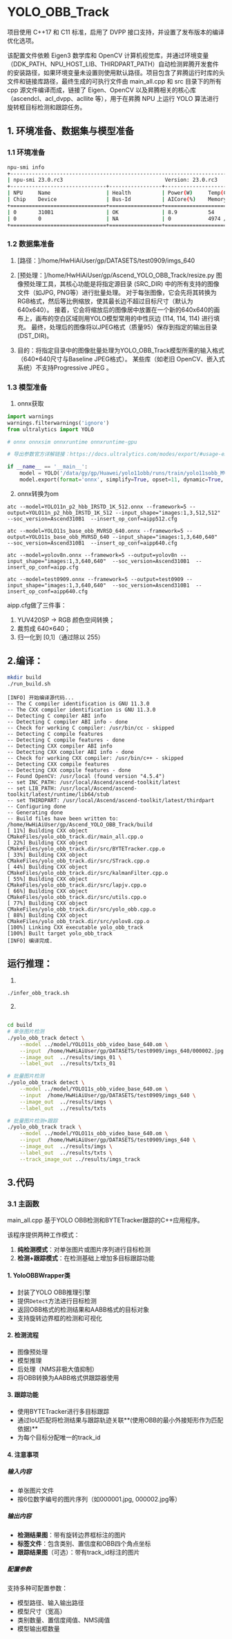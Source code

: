 # YOLO_OBB_Track

项目使用 C++17 和 C11 标准，启用了 DVPP 接口支持，并设置了发布版本的编译优化选项。

该配置文件依赖 Eigen3 数学库和 OpenCV 计算机视觉库，并通过环境变量（DDK_PATH、NPU_HOST_LIB、THIRDPART_PATH）自动检测昇腾开发套件的安装路径，如果环境变量未设置则使用默认路径。项目包含了昇腾运行时库的头文件和链接库路径，最终生成的可执行文件由 main_all.cpp 和 src 目录下的所有 cpp 源文件编译而成，链接了 Eigen、OpenCV 以及昇腾相关的核心库（ascendcl、acl_dvpp、acllite 等），用于在昇腾 NPU 上运行 YOLO 算法进行旋转框目标检测和跟踪任务。

## 1. 环境准备、数据集与模型准备

### 1.1 环境准备
```bash
npu-smi info
+--------------------------------------------------------------------------------------------------------+
| npu-smi 23.0.rc3                                 Version: 23.0.rc3                                     |
+-------------------------------+-----------------+------------------------------------------------------+
| NPU     Name                  | Health          | Power(W)     Temp(C)           Hugepages-Usage(page) |
| Chip    Device                | Bus-Id          | AICore(%)    Memory-Usage(MB)                        |
+===============================+=================+======================================================+
| 0       310B1                 | OK              | 8.9          54                15    / 15            |
| 0       0                     | NA              | 0            4974 / 11577                            |
+===============================+=================+======================================================+
```
### 1.2 数据集准备
1. [路径：]/home/HwHiAiUser/gp/DATASETS/test0909/imgs_640

2. [预处理：]/home/HwHiAiUser/gp/Ascend_YOLO_OBB_Track/resize.py
图像预处理工具，其核心功能是将指定源目录 (SRC_DIR) 中的所有支持的图像文件（如JPG, PNG等）进行批量处理。
对于每张图像，它会先将其转换为RGB格式，然后等比例缩放，使其最长边不超过目标尺寸（默认为640x640）。
接着，它会将缩放后的图像居中放置在一个新的640x640的画布上，画布的空白区域则用YOLO模型常用的中性灰边 (114, 114, 114) 进行填充。
最终，处理后的图像将以JPEG格式（质量95）保存到指定的输出目录 (DST_DIR)。

3. 目的：将指定目录中的图像批量处理为YOLO_OBB_Track模型所需的输入格式（640*640尺寸与Baseline JPEG格式）。
某些库（如老旧 OpenCV、嵌入式系统）不支持Progressive JPEG 。

### 1.3 模型准备
1. onnx获取

```python
import warnings
warnings.filterwarnings('ignore')
from ultralytics import YOLO

# onnx onnxsim onnxruntime onnxruntime-gpu

# 导出参数官方详解链接：https://docs.ultralytics.com/modes/export/#usage-examples

if __name__ == '__main__':
    model = YOLO('/data/gy/gp/Huawei/yolo11obb/runs/train/yolo11sobb_MVRSD2/weights/best.pt')
    model.export(format='onnx', simplify=True, opset=11, dynamic=True, imgsz=640, nms=False)
```

2. onnx转换为om

```shell
atc --model=YOLO11n_p2_hbb_IRSTD_1K_512.onnx --framework=5 --output=YOLO11n_p2_hbb_IRSTD_1K_512 --input_shape="images:1,3,512,512"  --soc_version=Ascend310B1  --insert_op_conf=aipp512.cfg
```
```shell
atc --model=YOLO11s_base_obb_MVRSD_640.onnx --framework=5 --output=YOLO11s_base_obb_MVRSD_640 --input_shape="images:1,3,640,640"  --soc_version=Ascend310B1  --insert_op_conf=aipp640.cfg
```
```shell
atc --model=yolov8n.onnx --framework=5 --output=yolov8n --input_shape="images:1,3,640,640"  --soc_version=Ascend310B1  --insert_op_conf=aipp.cfg
```
```shell
atc --model=test0909.onnx --framework=5 --output=test0909 --input_shape="images:1,3,640,640"  --soc_version=Ascend310B1  --insert_op_conf=aipp640.cfg
```
aipp.cfg做了三件事：
1. YUV420SP → RGB 颜色空间转换；
2. 裁剪成 640×640；
3. 归一化到 [0,1]（通过除以 255）

## 2.编译：

```bash
mkdir build
./run_build.sh
```

```shell
[INFO] 开始编译源代码...
-- The C compiler identification is GNU 11.3.0
-- The CXX compiler identification is GNU 11.3.0
-- Detecting C compiler ABI info
-- Detecting C compiler ABI info - done
-- Check for working C compiler: /usr/bin/cc - skipped
-- Detecting C compile features
-- Detecting C compile features - done
-- Detecting CXX compiler ABI info
-- Detecting CXX compiler ABI info - done
-- Check for working CXX compiler: /usr/bin/c++ - skipped
-- Detecting CXX compile features
-- Detecting CXX compile features - done
-- Found OpenCV: /usr/local (found version "4.5.4") 
-- set INC_PATH: /usr/local/Ascend/ascend-toolkit/latest
-- set LIB_PATH: /usr/local/Ascend/ascend-toolkit/latest/runtime/lib64/stub
-- set THIRDPART: /usr/local/Ascend/ascend-toolkit/latest/thirdpart
-- Configuring done
-- Generating done
-- Build files have been written to: /home/HwHiAiUser/gp/Ascend_YOLO_OBB_Track/build
[ 11%] Building CXX object CMakeFiles/yolo_obb_track.dir/main_all.cpp.o
[ 22%] Building CXX object CMakeFiles/yolo_obb_track.dir/src/BYTETracker.cpp.o
[ 33%] Building CXX object CMakeFiles/yolo_obb_track.dir/src/STrack.cpp.o
[ 44%] Building CXX object CMakeFiles/yolo_obb_track.dir/src/kalmanFilter.cpp.o
[ 55%] Building CXX object CMakeFiles/yolo_obb_track.dir/src/lapjv.cpp.o
[ 66%] Building CXX object CMakeFiles/yolo_obb_track.dir/src/utils.cpp.o
[ 77%] Building CXX object CMakeFiles/yolo_obb_track.dir/src/yolo_obb.cpp.o
[ 88%] Building CXX object CMakeFiles/yolo_obb_track.dir/src/yolov8.cpp.o
[100%] Linking CXX executable yolo_obb_track
[100%] Built target yolo_obb_track
[INFO] 编译完成.
```
## 运行推理：

1. 
```bash
./infer_obb_track.sh 
```

2. 
```bash

cd build
# 单张图片检测
./yolo_obb_track detect \
    --model ../model/YOLO11s_obb_video_base_640.om \
    --input  /home/HwHiAiUser/gp/DATASETS/test0909/imgs_640/000002.jpg \
    --image_out  ../results/imgs_01 \
    --label_out  ../results/txts_01

# 批量图片检测
./yolo_obb_track detect \
    --model ../model/YOLO11s_obb_video_base_640.om \
    --input  /home/HwHiAiUser/gp/DATASETS/test0909/imgs_640 \
    --image_out  ../results/imgs \
    --label_out  ../results/txts

# 批量图片检测+跟踪
./yolo_obb_track track \
    --model ../model/YOLO11s_obb_video_base_640.om \
    --input  /home/HwHiAiUser/gp/DATASETS/test0909/imgs_640 \
    --image_out  ../results/imgs \
    --label_out  ../results/txts \
    --track_image_out ../results/imgs_track 

```
## 3.代码

### 3.1 主函数
main_all.cpp
基于YOLO OBB检测和BYTETracker跟踪的C++应用程序。

该程序提供两种工作模式：
1. **纯检测模式**：对单张图片或图片序列进行目标检测
2. **检测+跟踪模式**：在检测基础上增加多目标跟踪功能

#### 1. YoloOBBWrapper类
- 封装了YOLO OBB推理引擎
- 提供`Detect`方法进行目标检测
- 返回OBB格式的检测结果和AABB格式的目标对象
- 支持旋转边界框的检测和可视化

#### 2. 检测流程
- 图像预处理
- 模型推理
- 后处理（NMS非极大值抑制）
- 将OBB转换为AABB格式供跟踪器使用

#### 3. 跟踪功能
- 使用BYTETracker进行多目标跟踪
- 通过IoU匹配将检测结果与跟踪轨迹关联**(使用OBB的最小外接矩形作为匹配依据)**
- 为每个目标分配唯一的track_id

#### 4. 注意事项

##### 输入内容
- 单张图片文件
- 按6位数字编号的图片序列（如000001.jpg, 000002.jpg等）

##### 输出内容
- **检测结果图**：带有旋转边界框标注的图片
- **标签文件**：包含类别、置信度和OBB四个角点坐标
- **跟踪结果图**（可选）：带有track_id标注的图片

##### 配置参数
支持多种可配置参数：
- 模型路径、输入输出路径
- 模型尺寸（宽高）
- 类别数量、置信度阈值、NMS阈值
- 模型输出框数量